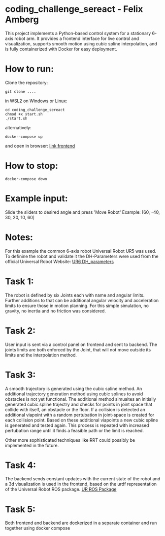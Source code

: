 # coding_challenge_sereact - Felix Amberg

This project implements a Python-based control system for a stationary 6-axis robot arm. It provides a frontend interface for live control and visualization, supports smooth motion using cubic spline interpolation, and is fully containerized with Docker for easy deployment.

# How to run:

Clone the repository:
```
git clone ....
```
in WSL2 on Windows or Linux:
```
cd coding_challenge_sereact
chmod +x start.sh
./start.sh
```

alternatively:
```
docker-compose up
```
and open in browser:
[link frontend](http://localhost)

# How to stop:
```
docker-compose down
```

# Example input:
Slide the sliders to desired angle and press 'Move Robot'
Example: [60, -40, 30, 20, 10, 60]

# Notes:
For this example the common 6-axis robot Universal Robot UR5 was used.
To definine the robot and validate it the DH-Parameters were used from the official Universal Robot Website:
[UR6 DH_parameters](https://www.universal-robots.com/articles/ur/application-installation/dh-parameters-for-calculations-of-kinematics-and-dynamics/)


# Task 1:
The robot is defined by six Joints each with name and angular limits.
Further additions to that can be additional angular velocity and acceleration limits to ensure those in motion planning.
For this simple simulation, no gravity, no inertia and no friction was considered.

# Task 2:
User input is sent via a control panel on frontend and sent to backend.
The joints limits are both enforced by the Joint, that will not move outside its limits and the interpolation method.

# Task 3:
A smooth trajectory is generated using the cubic spline method.
An additional trajectory generation method using cubic splines to avoid obstacles is not yet functional. The additional method simualtes an initially generated cubic spline trajectry and checks for points in joint space that collide with itself, an obstacle or the floor. If a collision is detected an additional viapoint with a random pertubation in joint-space is created for each collision point. Based on these additional viapoints a new cubic spline is generated and tested again. This process is repeated with increased pertubation range until it finds a feasible path or the limit is reached. 

Other more sophisticated techniques like RRT could possibly be implemented in the future.

# Task 4: 
The backend sends constant updates with the current state of the robot and a 3d visualization is used in the frontend, based on the urdf representation of the Universal Robot ROS package.
[UR ROS Package](https://github.com/ros-industrial/universal_robot)

# Task 5:
Both frontend and backend are dockerized in a separate container and run together using docker compose


